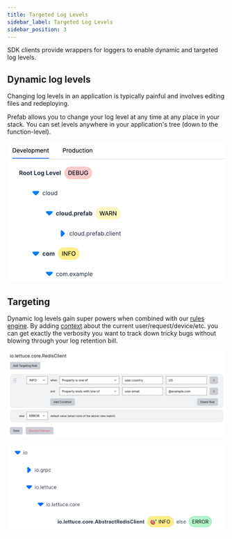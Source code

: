```yaml
---
title: Targeted Log Levels
sidebar_label: Targeted Log Levels
sidebar_position: 3
---
```


SDK clients provide wrappers for loggers to enable dynamic and targeted log levels.

## Dynamic log levels

Changing log levels in an application is typically painful and involves editing files and redeploying.

Prefab allows you to change your log level at any time at any place in your stack. You can set levels anywhere in your application's tree (down to the function-level).

![dynamic levels](/img/docs/explanations/dynamic-levels.png)

## Targeting

Dynamic log levels gain super powers when combined with our [rules engine](rules-and-segmentation). By adding [context](/docs/explanations/concepts/context) about the current user/request/device/etc. you can get exactly the verbosity you want to track down tricky bugs without blowing through your log retention bill.

![targeted log rules](/img/docs/explanations/targeted-log-rules.png)

![targeted log level](/img/docs/explanations/targeted-log-level.png)
